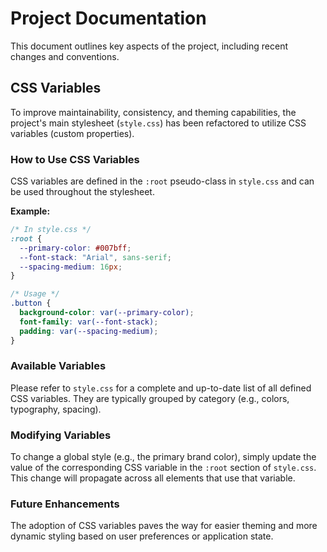 # Project Documentation

This document outlines key aspects of the project, including recent changes and conventions.

## CSS Variables

To improve maintainability, consistency, and theming capabilities, the project's main stylesheet (`style.css`) has been refactored to utilize CSS variables (custom properties).

### How to Use CSS Variables

CSS variables are defined in the `:root` pseudo-class in `style.css` and can be used throughout the stylesheet.

**Example:**

```css
/* In style.css */
:root {
  --primary-color: #007bff;
  --font-stack: "Arial", sans-serif;
  --spacing-medium: 16px;
}

/* Usage */
.button {
  background-color: var(--primary-color);
  font-family: var(--font-stack);
  padding: var(--spacing-medium);
}
```

### Available Variables

Please refer to `style.css` for a complete and up-to-date list of all defined CSS variables. They are typically grouped by category (e.g., colors, typography, spacing).

### Modifying Variables

To change a global style (e.g., the primary brand color), simply update the value of the corresponding CSS variable in the `:root` section of `style.css`. This change will propagate across all elements that use that variable.

### Future Enhancements

The adoption of CSS variables paves the way for easier theming and more dynamic styling based on user preferences or application state.

